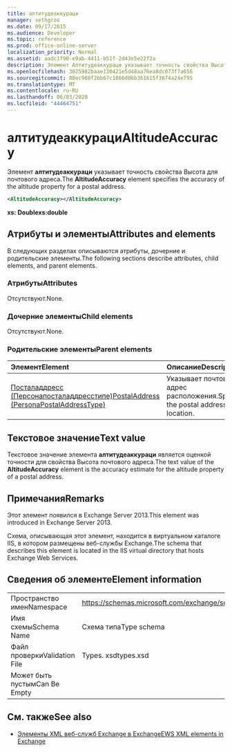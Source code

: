 ```yaml
---
title: алтитудеаккураци
manager: sethgros
ms.date: 09/17/2015
ms.audience: Developer
ms.topic: reference
ms.prod: office-online-server
localization_priority: Normal
ms.assetid: aadc1f90-e9ab-4411-b51f-2d43e5e22f2a
description: Элемент Алтитудеаккураци указывает точность свойства Высота для почтового адреса.
ms.openlocfilehash: 3025982baae130421e5d48aa76ea8dc073f7a656
ms.sourcegitcommit: 88ec988f2bb67c1866d06b361615f3674a24e795
ms.translationtype: MT
ms.contentlocale: ru-RU
ms.lasthandoff: 06/03/2020
ms.locfileid: "44464751"
---
```

# <a name="altitudeaccuracy"></a><span data-ttu-id="dc7bd-103">алтитудеаккураци</span><span class="sxs-lookup"><span data-stu-id="dc7bd-103">AltitudeAccuracy</span></span>

<span data-ttu-id="dc7bd-104">Элемент **алтитудеаккураци** указывает точность свойства Высота для почтового адреса.</span><span class="sxs-lookup"><span data-stu-id="dc7bd-104">The **AltitudeAccuracy** element specifies the accuracy of the altitude property for a postal address.</span></span> 
  
```XML
<AltitudeAccuracy></AltitudeAccuracy>
```

 <span data-ttu-id="dc7bd-105">**xs: Double**</span><span class="sxs-lookup"><span data-stu-id="dc7bd-105">**xs:double**</span></span>
## <a name="attributes-and-elements"></a><span data-ttu-id="dc7bd-106">Атрибуты и элементы</span><span class="sxs-lookup"><span data-stu-id="dc7bd-106">Attributes and elements</span></span>

<span data-ttu-id="dc7bd-107">В следующих разделах описываются атрибуты, дочерние и родительские элементы.</span><span class="sxs-lookup"><span data-stu-id="dc7bd-107">The following sections describe attributes, child elements, and parent elements.</span></span>
  
### <a name="attributes"></a><span data-ttu-id="dc7bd-108">Атрибуты</span><span class="sxs-lookup"><span data-stu-id="dc7bd-108">Attributes</span></span>

<span data-ttu-id="dc7bd-109">Отсутствуют.</span><span class="sxs-lookup"><span data-stu-id="dc7bd-109">None.</span></span>
  
### <a name="child-elements"></a><span data-ttu-id="dc7bd-110">Дочерние элементы</span><span class="sxs-lookup"><span data-stu-id="dc7bd-110">Child elements</span></span>

<span data-ttu-id="dc7bd-111">Отсутствуют.</span><span class="sxs-lookup"><span data-stu-id="dc7bd-111">None.</span></span>
  
### <a name="parent-elements"></a><span data-ttu-id="dc7bd-112">Родительские элементы</span><span class="sxs-lookup"><span data-stu-id="dc7bd-112">Parent elements</span></span>

|<span data-ttu-id="dc7bd-113">**Элемент**</span><span class="sxs-lookup"><span data-stu-id="dc7bd-113">**Element**</span></span>|<span data-ttu-id="dc7bd-114">**Описание**</span><span class="sxs-lookup"><span data-stu-id="dc7bd-114">**Description**</span></span>|
|:-----|:-----|
|[<span data-ttu-id="dc7bd-115">Посталаддресс (Персонапосталаддресстипе)</span><span class="sxs-lookup"><span data-stu-id="dc7bd-115">PostalAddress (PersonaPostalAddressType)</span></span>](postaladdress-personapostaladdresstype.md) <br/> |<span data-ttu-id="dc7bd-116">Указывает почтовый адрес расположения.</span><span class="sxs-lookup"><span data-stu-id="dc7bd-116">Specifies the postal address of the location.</span></span>  <br/> |
   
## <a name="text-value"></a><span data-ttu-id="dc7bd-117">Текстовое значение</span><span class="sxs-lookup"><span data-stu-id="dc7bd-117">Text value</span></span>

<span data-ttu-id="dc7bd-118">Текстовое значение элемента **алтитудеаккураци** является оценкой точности для свойства Высота почтового адреса.</span><span class="sxs-lookup"><span data-stu-id="dc7bd-118">The text value of the **AltitudeAccuracy** element is the accuracy estimate for the altitude property of a postal address.</span></span> 
  
## <a name="remarks"></a><span data-ttu-id="dc7bd-119">Примечания</span><span class="sxs-lookup"><span data-stu-id="dc7bd-119">Remarks</span></span>

<span data-ttu-id="dc7bd-120">Этот элемент появился в Exchange Server 2013.</span><span class="sxs-lookup"><span data-stu-id="dc7bd-120">This element was introduced in Exchange Server 2013.</span></span>
  
<span data-ttu-id="dc7bd-121">Схема, описывающая этот элемент, находится в виртуальном каталоге IIS, в котором размещены веб-службы Exchange.</span><span class="sxs-lookup"><span data-stu-id="dc7bd-121">The schema that describes this element is located in the IIS virtual directory that hosts Exchange Web Services.</span></span>
  
## <a name="element-information"></a><span data-ttu-id="dc7bd-122">Сведения об элементе</span><span class="sxs-lookup"><span data-stu-id="dc7bd-122">Element information</span></span>

|||
|:-----|:-----|
|<span data-ttu-id="dc7bd-123">Пространство имен</span><span class="sxs-lookup"><span data-stu-id="dc7bd-123">Namespace</span></span>  <br/> |https://schemas.microsoft.com/exchange/services/2006/types  <br/> |
|<span data-ttu-id="dc7bd-124">Имя схемы</span><span class="sxs-lookup"><span data-stu-id="dc7bd-124">Schema Name</span></span>  <br/> |<span data-ttu-id="dc7bd-125">Схема типа</span><span class="sxs-lookup"><span data-stu-id="dc7bd-125">Type schema</span></span>  <br/> |
|<span data-ttu-id="dc7bd-126">Файл проверки</span><span class="sxs-lookup"><span data-stu-id="dc7bd-126">Validation File</span></span>  <br/> |<span data-ttu-id="dc7bd-127">Types. xsd</span><span class="sxs-lookup"><span data-stu-id="dc7bd-127">types.xsd</span></span>  <br/> |
|<span data-ttu-id="dc7bd-128">Может быть пустым</span><span class="sxs-lookup"><span data-stu-id="dc7bd-128">Can Be Empty</span></span>  <br/> ||
   
## <a name="see-also"></a><span data-ttu-id="dc7bd-129">См. также</span><span class="sxs-lookup"><span data-stu-id="dc7bd-129">See also</span></span>

- [<span data-ttu-id="dc7bd-130">Элементы XML веб-служб Exchange в Exchange</span><span class="sxs-lookup"><span data-stu-id="dc7bd-130">EWS XML elements in Exchange</span></span>](ews-xml-elements-in-exchange.md)

